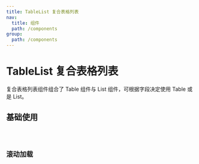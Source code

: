```yaml
---
title: TableList 复合表格列表
nav:
  title: 组件
  path: /components
group:
  path: /components
---
```


# TableList 复合表格列表

复合表格列表组件组合了 Table 组件与 List 组件，可根据字段决定使用 Table 或是 List。

## 基础使用

<code src="./demos/index.tsx" />

## 滚动加载

<code src="./demos/infiniteScroll.tsx" />

<API></API>
